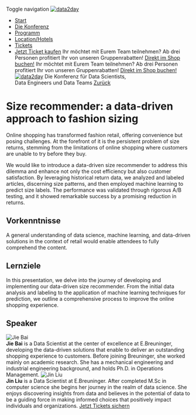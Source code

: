Toggle navigation
[![data2day](common/images/konferenzen/data2day_logo_top.svg)](/)
  * [Start](index.php)
  * [Die Konferenz](konferenz.php)
  * [Programm](programm.php)
  * [Location/Hotels](location.php)
  * [Tickets](tickets.php)
  * [Jetzt Ticket kaufen](tickets.php)
Ihr möchtet mit Eurem Team teilnehmen? Ab drei Personen profitiert Ihr von
unseren Gruppenrabatten! [Direkt im Shop buchen!](tickets.php)
Ihr möchtet mit Eurem Team teilnehmen? Ab drei Personen profitiert Ihr von
unseren Gruppenrabatten! [Direkt im Shop buchen!](tickets.php)
[![data2day](common/images/konferenzen/data2day2019_noyear.svg)](./)
Die Konferenz für Data Scientists,  
Data Engineers und Data Teams
[Zurück](javascript:history.back\(\))
# Size recommender: a data-driven approach to fashion sizing
Online shopping has transformed fashion retail, offering convenience but
posing challenges. At the forefront of it is the persistent problem of size
returns, stemming from the limitations of online shopping where customers are
unable to try before they buy.  
  
We would like to introduce a data-driven size recommender to address this
dilemma and enhance not only the cost efficiency but also customer
satisfaction. By leveraging historical return data, we analyzed and labeled
articles, discerning size patterns, and then employed machine learning to
predict size labels. The performance was validated through rigorous A/B
testing, and it showed remarkable success by a promising reduction in returns.
## Vorkenntnisse
A general understanding of data science, machine learning, and data-driven
solutions in the context of retail would enable attendees to fully comprehend
the content.
## Lernziele
In this presentation, we delve into the journey of developing and implementing
our data-driven size recommender. From the initial data analysis and labeling
to the application of machine learning techniques for prediction, we outline a
comprehensive process to improve the online shopping experience.
## Speaker
![Jie Bai](/common/images/numbers/22305_1.jpg)  
**Jie Bai** is a Data Scientist at the center of excellence at E.Breuninger,
developing the data-driven solutions that enable to deliver an outstanding
shopping experience to customers. Before joining Breuninger, she worked mainly
on academic research. She has a mechanical engineering and industrial
engineering background, and holds Ph.D. in Operations Management.
![Jin Liu](/common/images/numbers/22305_2.jpg)  
**Jin Liu** is a Data Scientist at E.Breuninger. After completed M.Sc in
computer science she begins her journey in the realm of data science. She
enjoys discovering insights from data and believes in the potential of data to
be a guiding force in making informed choices that positively impact
individuals and organizations.
[Jetzt Tickets sichern](https://data2day.de/tickets.php)